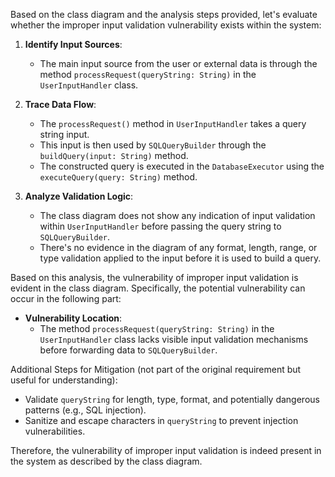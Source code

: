 Based on the class diagram and the analysis steps provided, let's evaluate whether the improper input validation vulnerability exists within the system:

1. **Identify Input Sources**:
   - The main input source from the user or external data is through the method `processRequest(queryString: String)` in the `UserInputHandler` class.

2. **Trace Data Flow**:
   - The `processRequest()` method in `UserInputHandler` takes a query string input.
   - This input is then used by `SQLQueryBuilder` through the `buildQuery(input: String)` method.
   - The constructed query is executed in the `DatabaseExecutor` using the `executeQuery(query: String)` method.

3. **Analyze Validation Logic**:
   - The class diagram does not show any indication of input validation within `UserInputHandler` before passing the query string to `SQLQueryBuilder`. 
   - There's no evidence in the diagram of any format, length, range, or type validation applied to the input before it is used to build a query.

Based on this analysis, the vulnerability of improper input validation is evident in the class diagram. Specifically, the potential vulnerability can occur in the following part:

- **Vulnerability Location**:
  - The method `processRequest(queryString: String)` in the `UserInputHandler` class lacks visible input validation mechanisms before forwarding data to `SQLQueryBuilder`.

Additional Steps for Mitigation (not part of the original requirement but useful for understanding):
- Validate `queryString` for length, type, format, and potentially dangerous patterns (e.g., SQL injection).
- Sanitize and escape characters in `queryString` to prevent injection vulnerabilities.

Therefore, the vulnerability of improper input validation is indeed present in the system as described by the class diagram.